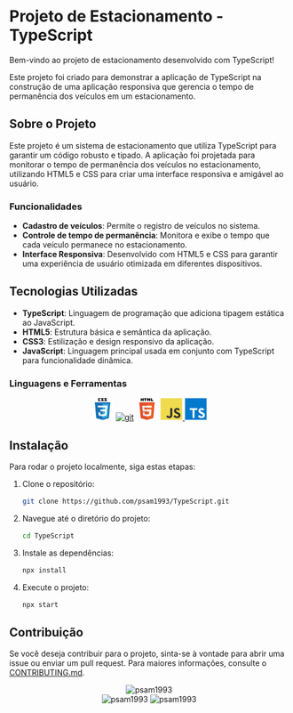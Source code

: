 # Projeto de Estacionamento - TypeScript

Bem-vindo ao projeto de estacionamento desenvolvido com TypeScript!

Este projeto foi criado para demonstrar a aplicação de TypeScript na construção de uma aplicação responsiva que gerencia o tempo de permanência dos veículos em um estacionamento.

## Sobre o Projeto

Este projeto é um sistema de estacionamento que utiliza TypeScript para garantir um código robusto e tipado. A aplicação foi projetada para monitorar o tempo de permanência dos veículos no estacionamento, utilizando HTML5 e CSS para criar uma interface responsiva e amigável ao usuário.

### Funcionalidades

- **Cadastro de veículos**: Permite o registro de veículos no sistema.
- **Controle de tempo de permanência**: Monitora e exibe o tempo que cada veículo permanece no estacionamento.
- **Interface Responsiva**: Desenvolvido com HTML5 e CSS para garantir uma experiência de usuário otimizada em diferentes dispositivos.

## Tecnologias Utilizadas

- **TypeScript**: Linguagem de programação que adiciona tipagem estática ao JavaScript.
- **HTML5**: Estrutura básica e semântica da aplicação.
- **CSS3**: Estilização e design responsivo da aplicação.
- **JavaScript**: Linguagem principal usada em conjunto com TypeScript para funcionalidade dinâmica.

### Linguagens e Ferramentas

<p align="center"> 
    <a href="https://www.w3schools.com/css/" target="_blank" rel="noreferrer"> <img src="https://raw.githubusercontent.com/devicons/devicon/master/icons/css3/css3-original-wordmark.svg" alt="css3" width="40" height="40"/></a>
    <a href="https://git-scm.com/" target="_blank" rel="noreferrer"> <img src="https://www.vectorlogo.zone/logos/git-scm/git-scm-icon.svg" alt="git" width="40" height="40"/></a> 
    <a href="https://www.w3.org/html/" target="_blank" rel="noreferrer"> <img src="https://raw.githubusercontent.com/devicons/devicon/master/icons/html5/html5-original-wordmark.svg" alt="html5" width="40" height="40"/></a>
    <a href="https://developer.mozilla.org/en-US/docs/Web/JavaScript" target="_blank" rel="noreferrer"> <img src="https://raw.githubusercontent.com/devicons/devicon/master/icons/javascript/javascript-original.svg" alt="javascript" width="40" height="40"/> </a>
    <a href="https://www.typescriptlang.org/" target="_blank" rel="noreferrer"> <img src="https://raw.githubusercontent.com/devicons/devicon/master/icons/typescript/typescript-original.svg" alt="typescript" width="40" height="40"/></a> 
</p>


## Instalação

Para rodar o projeto localmente, siga estas etapas:

1. Clone o repositório:
    ```bash
    git clone https://github.com/psam1993/TypeScript.git
    ```
2. Navegue até o diretório do projeto:
    ```bash
    cd TypeScript
    ```
3. Instale as dependências:
    ```bash
    npx install
    ```
4. Execute o projeto:
    ```bash
    npx start
    ```

## Contribuição

Se você deseja contribuir para o projeto, sinta-se à vontade para abrir uma issue ou enviar um pull request. Para maiores informações, consulte o [CONTRIBUTING.md](CONTRIBUTING.md).


<p align="center">
    <img src="https://github-readme-stats.vercel.app/api/top-langs?username=psam1993&show_icons=true&locale=en&layout=compact" alt="psam1993"/>
    <br>
    <img src="https://github-readme-stats.vercel.app/api?username=psam1993&show_icons=true&locale=en" alt="psam1993" />
    <img src="https://github-readme-streak-stats.herokuapp.com/?user=psam1993&" alt="psam1993" />
</p>